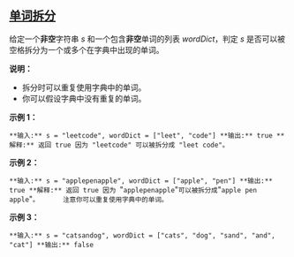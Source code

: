 ## [单词拆分](https://leetcode-cn.com/problems/word-break/)

给定一个**非空**字符串 _s_ 和一个包含**非空**单词的列表 _wordDict_，判定 _s_ 是否可以被空格拆分为一个或多个在字典中出现的单词。

**说明：**

*   拆分时可以重复使用字典中的单词。
*   你可以假设字典中没有重复的单词。

**示例 1：**

`**输入:** s = "leetcode", wordDict = ["leet", "code"]
**输出:** true
**解释:** 返回 true 因为 "leetcode" 可以被拆分成 "leet code"。
`

**示例 2：**

`**输入:** s = "applepenapple", wordDict = ["apple", "pen"]
**输出:** true
**解释:** 返回 true 因为 `"`applepenapple`"` 可以被拆分成 `"`apple pen apple`"`。
     注意你可以重复使用字典中的单词。
`

**示例 3：**

`**输入:** s = "catsandog", wordDict = ["cats", "dog", "sand", "and", "cat"]
**输出:** false
`
